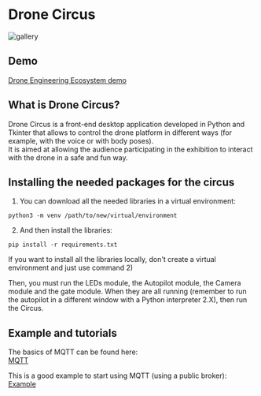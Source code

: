 # Drone Circus 
![gallery](https://user-images.githubusercontent.com/100842082/209651156-2c3cd627-aecb-4f25-bc12-530bbab7edde.png)

## Demo   
[Drone Engineering Ecosystem demo](https://www.youtube.com/playlist?list=PL64O0POFYjHpXyP-T063RdKRJXuhqgaXY) 

## What is Drone Circus?
Drone Circus is a front-end desktop application developed in Python and Tkinter that allows to control the drone platform in different ways (for example, with the voice or with body poses).  
It is aimed at allowing the audience participating in the exhibition to interact with the drone in a safe and fun way.


## Installing the needed packages for the circus

1) You can download all the needed libraries in a virtual environment:

`python3 -m venv /path/to/new/virtual/environment`

2) And then install the libraries:

`pip install -r requirements.txt`

If you want to install all the libraries locally, don't create a virtual environment and just use command 2)


Then, you must run the LEDs module, the Autopilot module, the Camera module and the gate module.
When they are all running (remember to run the autopilot in a different window with a Python interpreter 2.X),
then run the Circus.


## Example and tutorials

The basics of MQTT can be found here:   
[MQTT](https://www.youtube.com/watch?v=EIxdz-2rhLs)

This is a good example to start using MQTT (using a public broker):    
[Example](https://www.youtube.com/watch?v=kuyCd53AOtg)
